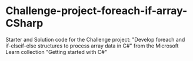 # Challenge-project-foreach-if-array-CSharp

Starter and Solution code for the Challenge project: "Develop foreach and if-elseif-else structures to process array data in C#" from the Microsoft Learn collection "Getting started with C#"

